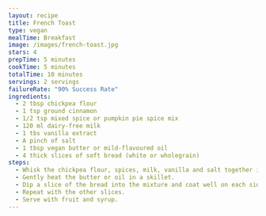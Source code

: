 ```yaml
---
layout: recipe
title: French Toast
type: vegan
mealTime: Breakfast
image: /images/french-toast.jpg
stars: 4
prepTime: 5 minutes
cookTime: 5 minutes
totalTime: 10 minutes
servings: 2 servings
failureRate: "90% Success Rate"
ingredients:
  - 2 tbsp chickpea flour
  - 1 tsp ground cinnamon
  - 1/2 tsp mixed spice or pumpkin pie spice mix
  - 120 ml dairy-free milk
  - 1 tbs vanilla extract
  - A pinch of salt
  - 1 tbsp vegan butter or mild-flavoured oil
  - 4 thick slices of soft bread (white or wholegrain)
steps:
  - Whisk the chickpea flour, spices, milk, vanilla and salt together in a shallow container.
  - Gently heat the butter or oil in a skillet.
  - Dip a slice of the bread into the mixture and coat well on each side. Place in the skillet and fry on medium heat for a minute on each side until golden brown.
  - Repeat with the other slices.
  - Serve with fruit and syrup.
---
```

